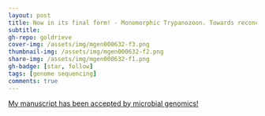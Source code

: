 ```yaml
---
layout: post
title: Now in its final form! - Monomorphic Trypanozoon. Towards reconciling phylogeny and pathologies
subtitle:
gh-repo: goldrieve
cover-img: /assets/img/mgen000632-f3.png
thumbnail-img: /assets/img/mgen000632-f2.png
share-img: /assets/img/mgen000632-f1.png
gh-badge: [star, follow]
tags: [genome sequencing]
comments: true
---
```


[My manuscript has been accepted by microbial genomics!](https://www.microbiologyresearch.org/content/journal/mgen/10.1099/mgen.0.000632)
